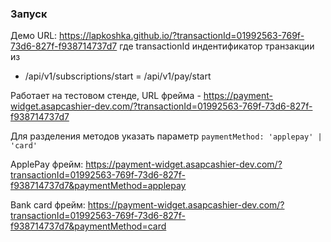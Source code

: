### Запуск

Демо URL:
https://lapkoshka.github.io/?transactionId=01992563-769f-73d6-827f-f938714737d7
где transactionId индентификатор транзакции из
- /api/v1/subscriptions/start
= /api/v1/pay/start


Работает на тестовом стенде, URL фрейма - https://payment-widget.asapcashier-dev.com/?transactionId=01992563-769f-73d6-827f-f938714737d7

Для разделения методов указать параметр
`paymentMethod: 'applepay' | 'card'`

ApplePay фрейм:
https://payment-widget.asapcashier-dev.com/?transactionId=01992563-769f-73d6-827f-f938714737d7&paymentMethod=applepay

Bank card фрейм:
https://payment-widget.asapcashier-dev.com/?transactionId=01992563-769f-73d6-827f-f938714737d7&paymentMethod=card
